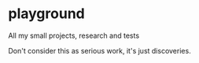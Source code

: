 # playground

All my small projects, research and tests

Don't consider this as serious work, it's just discoveries.
